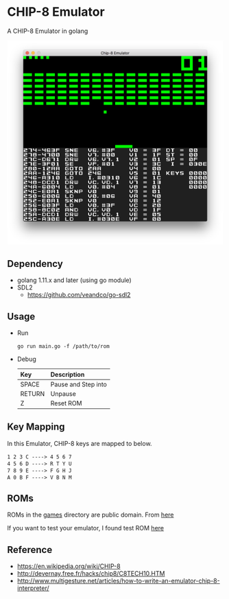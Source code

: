 # CHIP-8 Emulator 
A CHIP-8 Emulator in golang

![BRIX(before ARKANOID)](doc/screenshot.png)

## Dependency

* golang 1.11.x and later (using go module)
* SDL2
  * https://github.com/veandco/go-sdl2

## Usage

* Run
  ```
  go run main.go -f /path/to/rom
  ```

* Debug

  |Key|Description|
  |--|--|
  |SPACE|Pause and Step into|
  |RETURN|Unpause|
  |Z|Reset ROM|


## Key Mapping
In this Emulator, CHIP-8 keys are mapped to below.
```
1 2 3 C ----> 4 5 6 7
4 5 6 D ----> R T Y U
7 8 9 E ----> F G H J
A 0 B F ----> V B N M
```

## ROMs
ROMs in the [games](./games) directory are public domain. From [here](https://www.zophar.net/pdroms/chip8/chip-8-games-pack.html)

If you want to test your emulator, I found test ROM [here](https://www.reddit.com/r/EmuDev/comments/8a4coz/how_do_you_test_your_emu_chip8/dwz5rap)

## Reference
* https://en.wikipedia.org/wiki/CHIP-8
* http://devernay.free.fr/hacks/chip8/C8TECH10.HTM
* http://www.multigesture.net/articles/how-to-write-an-emulator-chip-8-interpreter/
